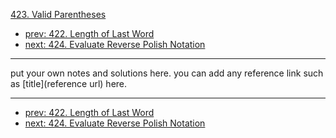 [423. Valid Parentheses](http://www.lintcode.com/problem/valid-parentheses)

- [prev: 422. Length of Last Word](422-length-of-last-word.md)
- [next: 424. Evaluate Reverse Polish Notation](424-evaluate-reverse-polish-notation.md)

---

put your own notes and solutions here.
you can add any reference link such as [title](reference url) here.

---

- [prev: 422. Length of Last Word](422-length-of-last-word.md)
- [next: 424. Evaluate Reverse Polish Notation](424-evaluate-reverse-polish-notation.md)
